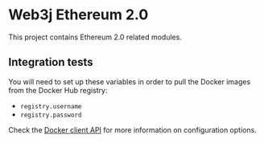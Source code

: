 Web3j Ethereum 2.0
==================

This project contains Ethereum 2.0 related modules.

## Integration tests

You will need to set up these variables in order to pull the Docker images from the
Docker Hub registry:

  - `registry.username`
  - `registry.password`

Check the [Docker client API](https://github.com/docker-java/docker-java/blob/master/docs/getting_started.md#instantiating-a-dockerclientconfig) for more information on configuration options.
